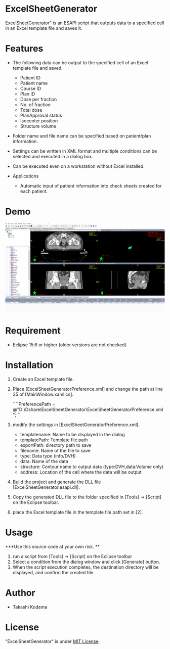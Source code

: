# ExcelSheetGenerator
 
ExcelSheetGenerator" is an ESAPI script that outputs data to a specified cell in an Excel template file and saves it.

# Features

* The following data can be output to the specified cell of an Excel template file and saved.
  * Patient ID
  * Patient name
  * Course ID
  * Plan ID
  * Dose per fraction
  * No. of fraction
  * Total dose
  * PlanApproval status
  * Isocenter position
  * Structure volume
* Folder name and file name can be specified based on patient/plan information.
* Settings can be written in XML format and multiple conditions can be selected and executed in a dialog box.
* Can be executed even on a workstation without Excel installed.

* Applications
  * Automatic input of patient information into check sheets created for each patient.

# Demo

![Screen capture of planCompare UI](https://github.com/tkmd94/ExcelSheetGenerator/blob/master/demo.gif)

# Requirement

* Eclipse 15.6 or higher (older versions are not checked)

# Installation
1. Create an Excel template file. 
2. Place [ExcelSheetGeneratorPreference.xml] and change the path at line 35 of [MainWindow.xaml.cs].

    ````PreferencePath = @"D:\Dshare\ExcelSheetGenerator\ExcelSheetGeneratorPreference.xml";```
    
3. modify the settings in [ExcelSheetGeneratorPreference.xml].
    * templatename: Name to be displayed in the dialog
    * templatePath: Template file path
    * exportPath: directory path to save
    * filename: Name of the file to save
    * type: Data type (info/DVH)
    * data: Name of the data
    * structure: Contour name to output data (type:DVH,data:Volume only)
    * address: Location of the cell where the data will be output

4. Build the project and generate the DLL file [ExcelSheetGenerator.esapi.dll]. 
5. Copy the generated DLL file to the folder specified in [Tools] -> [Script] on the Eclipse toolbar.
6. place the Excel template file in the template file path set in [2].

# Usage

***Use this source code at your own risk. **

1. run a script from [Tools] -> [Script] on the Eclipse toolbar 
2. Select a condition from the dialog window and click [Generate] button.
3. When the script execution completes, the destination directory will be displayed, and confirm the created file.
 
# Author
 
* Takashi Kodama
 
# License
 
"ExcelSheetGenerator" is under [MIT License](https://en.wikipedia.org/wiki/MIT_License).
